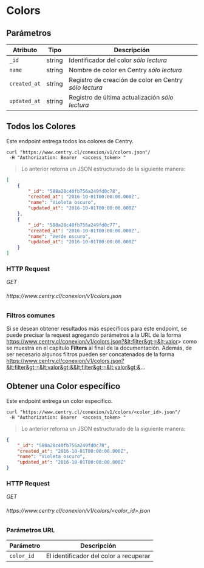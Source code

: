 # Colors

## Parámetros

| Atributo     | Tipo   | Descripción                                                                           |
| ------------ | ------ | ------------------------------------------------------------------------------------- |
| `_id`        | string | Identificador del color <i class="label label-info">sólo lectura</i>                  |
| `name`       | string | Nombre de color en Centry <i class="label label-info">sólo lectura</i>                |
| `created_at` | string | Registro de creación de color en Centry <i class="label label-info">sólo lectura</i>  |
| `updated_at` | string | Registro de última actualización <i class="label label-info">sólo lectura</i>         |

## Todos los Colores

Este endpoint entrega todos los colores de Centry.

```shell
curl "https://www.centry.cl/conexion/v1/colors.json"/
 -H "Authorization: Bearer  <access_token> "
```

> Lo anterior retorna un JSON estructurado de la siguiente manera:

```json
[
    {
        "_id": "588a28c40fb756a249fd0c78",
        "created_at": "2016-10-01T00:00:00.000Z",
        "name": "Violeta oscuro",
        "updated_at": "2016-10-01T00:00:00.000Z"
    },
    {
        "_id": "588a28c40fb756a249fd0c77",
        "created_at": "2016-10-01T00:00:00.000Z",
        "name": "Verde oscuro",
        "updated_at": "2016-10-01T00:00:00.000Z"
    }
]

```

### HTTP Request

<div class="api-endpoint">
  <div class="endpoint-data">
    <i class="label label-get">GET</i>
    <h6> https://www.centry.cl/conexion/v1/colors.json </h6>
  </div>
</div>

### Filtros comunes

Si se desean obtener resultados más específicos para este endpoint, se puede precisar la request agregando parámetros a la URL de la forma https://www.centry.cl/conexion/v1/colors.json?&lt;filter&gt;=&lt;valor&gt; como se muestra en el capítulo **Filters** al final de la documentación. Además, de ser necesario algunos filtros pueden ser concatenados de la forma https://www.centry.cl/conexion/v1/colors.json?&lt;filter&gt;=&lt;valor&gt;&&lt;filter&gt;=&lt;valor&gt;&...

## Obtener una Color específico

Este endpoint entrega un color específico.

```shell
curl "https://www.centry.cl/conexion/v1/colors/<color_id>.json"/
 -H "Authorization: Bearer  <access_token> "
```

> Lo anterior retorna un JSON estructurado de la siguiente manera:

```json
{
    "_id": "588a28c40fb756a249fd0c78",
    "created_at": "2016-10-01T00:00:00.000Z",
    "name": "Violeta oscuro",
    "updated_at": "2016-10-01T00:00:00.000Z"
}
```
### HTTP Request

<div class="api-endpoint">
  <div class="endpoint-data">
    <i class="label label-get">GET</i>
    <h6> https://www.centry.cl/conexion/v1/colors/&lt;color_id&gt;.json </h6>
  </div>
</div>

### Parámetros URL

Parámetro  | Descripción
---------- | --------------------------------------
`color_id` | El identificador del color a recuperar

